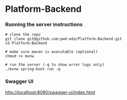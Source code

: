 # Platform-Backend

### Running the server instructions 
```shell
# clone the repo
git clone git@github.com:pwd-edu/Platform-Backend.git
cd Platform-Backend

# make sure maven is executable (optional)
chmod +x mvnw

# run the server (-q to show error logs only)
./mvnw spring-boot run -q
```

### Swagger UI
[http://localhost:8080/swagger-ui/index.html](http://localhost:8080/swagger-ui/index.html)